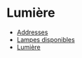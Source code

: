 # Lumière

<!-- generateSubNav -->
* [Addresses](/contenus/1_lumieres/addresse/)
* [Lampes disponibles](/contenus/1_lumieres/lampes/)
* [Lumière ](/contenus/1_lumieres/objectifs/)
<!-- generateSubNavEnd -->
